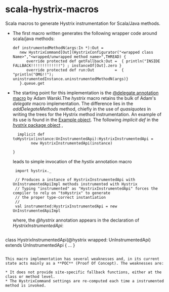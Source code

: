 scala-hystrix-macros
====================

Scala macros to generate Hystrix instrumentation for Scala/Java methods. 

* The first macro written generates the following wrapper code around scala/java methods:

  ```
  def instrumentedMethodN(args:In *):Out =
     new HystrixCommand[Out](HystrixConfigurator("<wrapped class Name>","<wrapped/unwrapped method name>",THREAD) {
        override protected def getFallback:Out =  { println("INSIDE FALLBACK!!!!!!!!!!!!!") ; instanceOf[Out].zero }
        override protected def run:Out         =  { "println("OMG!!"); uninstrumentedInstance.uninstrumentedMethodN(args)}
     }.queue.get
  ```


* The starting point for this implementation is the [@delegate annotation macro](https://github.com/adamw/scala-macro-aop) by Adam Warski.The *hystrix* macro retains the bulk of Adam's *delegate* macro implementation. The difference lies in the *addDelegateMethods* method, chiefly in the use of *quasiquotes* in writing the trees for the Hystrix method instrumentation. An example of its use is found in the [Example object](https://github.com/hfgiii/scala-hystrix-macros/blob/master/examples/src/main/scala/com/github/hfgiii/hystrix/Example.scala). The following *implicit def* in the [*hystrix* package object](https://github.com/hfgiii/scala-hystrix-macros/blob/master/examples/src/main/scala/com/github/hfgiii/hystrix/package.scala) ,
  
  ```
    implicit def toHystrix(instance:UnInstrumentedApi):HystrixInstrumentedApi = 
          new HystrixInstrumentedApi(instance)
 
  }
  ``` 
  leads to simple invocation of the *hystix* annotation macro 
  
  ```
   import hystrix._
   
   // Produces a instance of HystrixInstrumentedApi with UnInstrumentedApiImpl methods instrumented with Hystrix 
   // Typing "instrumented" as "HystrixInstrumentedApi" forces the compiler to rely on "toHystrix" to generate
   // the proper type-correct instantiation
   //
   val instrumented:HystrixInstrumentedApi = new UnInstrumentedApiImpl   
  ```
  where, the *@hystrix* annotation appears in the declaration of *HystrixInstrumentedApi*:

  ```
class HystrixInstrumentedApi(@hystrix wrapped: UnInstrumentedApi) extends UnInstrumentedApi {
  ...
}
  ``` 

 This macro implementation has several weaknesses and, in its current state acts mainly as a **POC** (Proof Of Concept). The weaknesses are:

  * It does not provide site-specific fallback functions, either at the class or method level.
  * The HystrixCommand settings are re-computed each time a instrumented method is invoked. 
  
  
